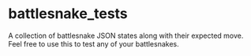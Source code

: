 # battlesnake_tests
A collection of battlesnake JSON states along with their expected move. Feel free to use this to test any of your battlesnakes.
